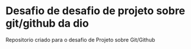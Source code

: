 # Desafio de desafio de projeto sobre git/github da dio
Repositorio criado para o desafio de Projeto sobre Git/Github
